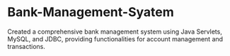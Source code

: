 # Bank-Management-Syatem
Created a comprehensive bank management system using Java Servlets, MySQL, and JDBC, providing functionalities for account management and transactions.
